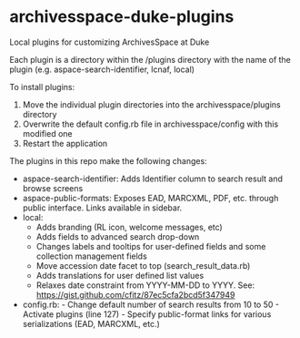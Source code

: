 # archivesspace-duke-plugins
Local plugins for customizing ArchivesSpace at Duke

Each plugin is a directory within the /plugins directory with the name of the plugin (e.g. aspace-search-identifier, lcnaf, local)

To install plugins:


   1. Move the individual plugin directories into the archivesspace/plugins directory
   2. Overwrite the default config.rb file in archivesspace/config with this modified one
   3. Restart the application

The plugins in this repo make the following changes:

- aspace-search-identifier: Adds Identifier column to search result and browse screens
- aspace-public-formats: Exposes EAD, MARCXML, PDF, etc. through public interface.  Links available in sidebar.
- local:
     - Adds branding (RL icon, welcome messages, etc)
     - Adds fields to advanced search drop-down
     - Changes labels and tooltips for user-defined fields and some collection management fields
     - Move accession date facet to top (search_result_data.rb)
     - Adds translations for user defined list values
     - Relaxes date constraint from YYYY-MM-DD to YYYY. See: https://gist.github.com/cfitz/87ec5cfa2bcd5f347949
- config.rb:
      - Change default number of search results from 10 to 50
      - Activate plugins (line 127)
      - Specify public-format links for various serializations (EAD, MARCXML, etc.)
